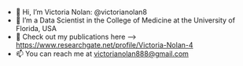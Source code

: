 - 👋 Hi, I’m Victoria Nolan: @victorianolan8
- 👀 I’m a Data Scientist in the College of Medicine at the University of Florida, USA
- 📝 Check out my publications here --> https://www.researchgate.net/profile/Victoria-Nolan-4 
- 📫 You can reach me at victorianolan888@gmail.com

<!---
victorianolan8/victorianolan8 is a ✨ special ✨ repository because its `README.md` (this file) appears on your GitHub profile.
You can click the Preview link to take a look at your changes.
--->
